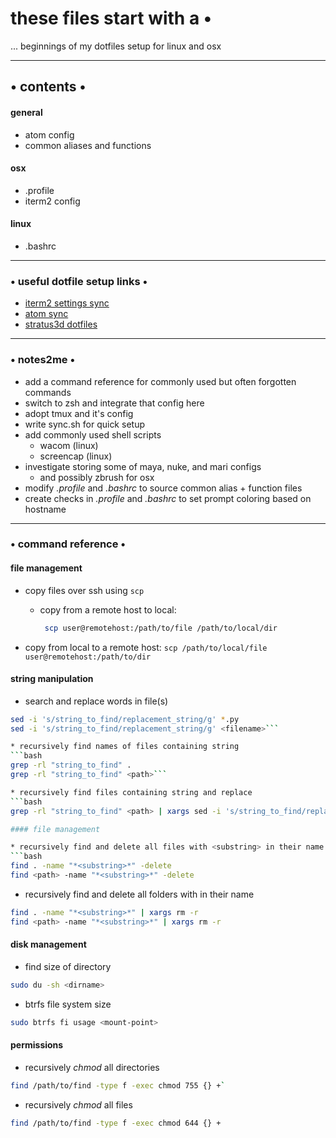 # these files start with a •
... beginnings of my dotfiles setup for linux and osx

----

## • contents •

#### general
* atom config
* common aliases and functions

#### osx
* .profile
* iterm2 config

#### linux
* .bashrc
----
### • useful dotfile setup links •
* [iterm2 settings sync](
http://stratus3d.com/blog/2015/02/28/sync-iterm2-profile-with-dotfiles-repository/)  
* [atom sync](https://pawelgrzybek.com/sync-atom-between-multiple-devices/)
* [stratus3d dotfiles](https://github.com/Stratus3D/dotfiles)

----
### • notes2me •
* add a command reference for commonly used but often forgotten commands
* switch to zsh and integrate that config here
* adopt tmux and it's config
* write sync.sh for quick setup
* add commonly used shell scripts
    * wacom (linux)
    * screencap (linux)
* investigate storing some of maya, nuke, and mari configs
    * and possibly zbrush for osx  
* modify *.profile* and *.bashrc* to source common alias + function files
* create checks in *.profile* and *.bashrc* to set prompt coloring based on hostname

----
### • command reference •
#### file management
* copy files over ssh using `scp`
    * copy from a remote host to local:
       ```bash
        scp user@remotehost:/path/to/file /path/to/local/dir
        ````

* copy from local to a remote host: `scp /path/to/local/file user@remotehost:/path/to/dir`

#### string manipulation
* search and replace words in file(s)
```bash
sed -i 's/string_to_find/replacement_string/g' *.py
sed -i 's/string_to_find/replacement_string/g' <filename>```

* recursively find names of files containing string
```bash
grep -rl "string_to_find" .
grep -rl "string_to_find" <path>```

* recursively find files containing string and replace
```bash
grep -rl "string_to_find" <path> | xargs sed -i 's/string_to_find/replacement_string/g'```

#### file management

* recursively find and delete all files with <substring> in their name
```bash
find . -name "*<substring>*" -delete
find <path> -name "*<substring>*" -delete
```

* recursively find and delete all folders with <substring> in their name
```bash
find . -name "*<substring>*" | xargs rm -r
find <path> -name "*<substring>*" | xargs rm -r
```


#### disk management

* find size of directory
```bash
sudo du -sh <dirname>
```

* btrfs file system size
```bash
sudo btrfs fi usage <mount-point>
```

#### permissions
* recursively *chmod* all directories  
```bash
find /path/to/find -type f -exec chmod 755 {} +`
```
* recursively *chmod* all files  
```bash
find /path/to/find -type f -exec chmod 644 {} +
```
